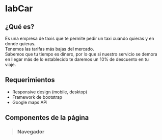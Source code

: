 # labCar

## ¿Qué es?

Es una empresa de taxis que te permite pedir un taxi cuando quieras y en donde quieras.    
Tenemos las tarifas más bajas del mercado.    
Sabemos que tu tiempo es dinero, por lo que si nuestro servicio se demora en llegar más de lo establecido te daremos un 10% de descuento en tu viaje.

## Requerimientos

- Responsive design (mobile, desktop)
- Framework de bootstrap
- Google maps API

## Componentes de la página

> ### Navegador
